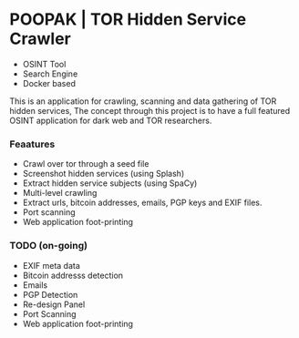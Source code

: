 # POOPAK | TOR Hidden Service Crawler
- OSINT Tool
- Search Engine
- Docker based

This is an application for crawling, scanning and data gathering of TOR hidden services, The concept through this 
project is to have a full featured OSINT application for dark web and TOR researchers.

### Feaatures
* Crawl over tor through a seed file
* Screenshot hidden services (using Splash)
* Extract hidden service subjects (using SpaCy)
* Multi-level crawling
* Extract urls, bitcoin addresses, emails, PGP keys and EXIF files.
* Port scanning
* Web application foot-printing

### TODO (on-going)
- EXIF meta data
- Bitcoin addresss detection
- Emails
- PGP Detection
- Re-design Panel
- Port Scanning
- Web application foot-printing
